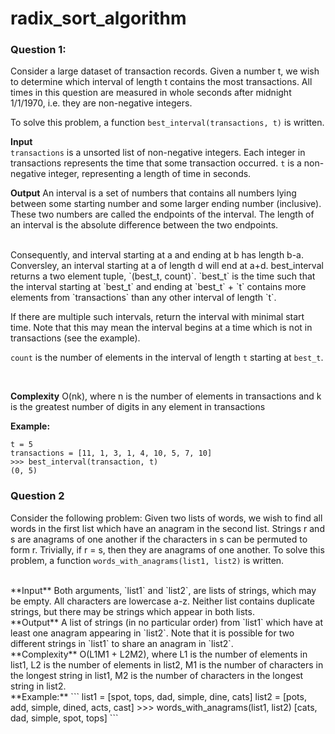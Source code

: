 # radix_sort_algorithm
### Question 1:
Consider a large dataset of transaction records. Given a number t, we wish to determine which
interval of length t contains the most transactions. All times in this question are measured in
whole seconds after midnight 1/1/1970, i.e. they are non-negative integers.

To solve this problem, a function `best_interval(transactions, t)` is written.

**Input**  
`transactions` is a unsorted list of non-negative integers. Each integer in transactions represents the time that some transaction occurred. 
`t` is a non-negative integer, representing a length of time in seconds. 
        <br>
        
**Output**
An interval is a set of numbers that contains all numbers lying between some starting number and some larger ending number (inclusive). These two numbers are called             the endpoints of the interval. The length of an interval is the absolute difference between the two endpoints.

<br>
Consequently, and interval starting at a and ending at b has length b-a. Conversley, an interval starting at a of length d will end at a+d. best_interval returns a two element tuple, `(best_t, count)`. `best_t` is the time such that the interval starting at `best_t` and ending at `best_t` + `t` contains more elements from `transactions` than any other interval of length `t`.
<br>

If there are multiple such intervals, return the interval with minimal start time. Note that this may mean the interval begins at a time which is not in transactions            (see the example).
<br> 
         
`count` is the number of elements in the interval of length `t` starting at `best_t`.
          
<br>

**Complexity** 
O(nk), where n is the number of elements in transactions and k is the greatest number of digits in any element in transactions
<br>
   

**Example:**
```
t = 5
transactions = [11, 1, 3, 1, 4, 10, 5, 7, 10]
>>> best_interval(transaction, t)
(0, 5)
```

### Question 2 
Consider the following problem: Given two lists of words, we wish to find all words in the first list which have an anagram in the second list.
Strings r and s are anagrams of one another if the characters in s can be permuted to form r. Trivially, if r = s, then they are anagrams of one another.
To solve this problem, a function `words_with_anagrams(list1, list2)` is written. 

<br>
**Input**
Both arguments, `list1` and `list2`, are lists of strings, which may be empty. All characters are lowercase a-z. Neither list contains duplicate strings, but there may          be strings which appear in both lists. 

<br>
**Output**
A list of strings (in no particular order) from `list1` which have at least one anagram appearing in `list2`. Note that it is possible for two different strings in `list1` to share an anagram in `list2`. 

<br>
**Complexity**
O(L1M1 + L2M2), where L1 is the number of elements in list1, L2 is the number of elements in list2, M1 is the number of characters in the longest string in list1, M2             is the number of characters in the longest string in list2. 

<br>
**Example:** 
```
list1 = [spot, tops, dad, simple, dine, cats]
list2 = [pots, add, simple, dined, acts, cast]
>>> words_with_anagrams(list1, list2)
[cats, dad, simple, spot, tops]
```

          
    
   
